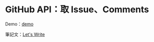 # GitHub API：取 Issue、Comments

Demo：[demo](https://letswritetw.github.io/letswrite-github-api-issues-get/)

筆記文：[Let's Write](https://letswrite.tw/github-api-issues-get/)
